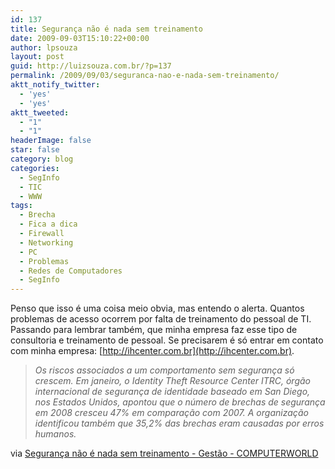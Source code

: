 ```yaml
---
id: 137
title: Segurança não é nada sem treinamento
date: 2009-09-03T15:10:22+00:00
author: lpsouza
layout: post
guid: http://luizsouza.com.br/?p=137
permalink: /2009/09/03/seguranca-nao-e-nada-sem-treinamento/
aktt_notify_twitter:
  - 'yes'
  - 'yes'
aktt_tweeted:
  - "1"
  - "1"
headerImage: false
star: false
category: blog
categories:
  - SegInfo
  - TIC
  - WWW
tags:
  - Brecha
  - Fica a dica
  - Firewall
  - Networking
  - PC
  - Problemas
  - Redes de Computadores
  - SegInfo
---
```

Penso que isso é uma coisa meio obvia, mas entendo o alerta. Quantos problemas de acesso ocorrem por falta de treinamento do pessoal de TI. Passando para lembrar também, que minha empresa faz esse tipo de consultoria e treinamento de pessoal. Se precisarem é só entrar em contato com minha empresa: [http://ihcenter.com.br](http://ihcenter.com.br).

> _Os riscos associados a um comportamento sem segurança só crescem. Em janeiro, o Identity Theft Resource Center ITRC, órgão internacional de segurança de identidade baseado em San Diego, nos Estados Unidos, apontou que o número de brechas de segurança em 2008 cresceu 47% em comparação com 2007. A organização identificou também que 35,2% das brechas eram causadas por erros humanos._

via [Segurança não é nada sem treinamento - Gestão - COMPUTERWORLD](http://computerworld.uol.com.br/gestao/2009/09/03/seguranca-nao-e-nada-sem-treinamento/)
